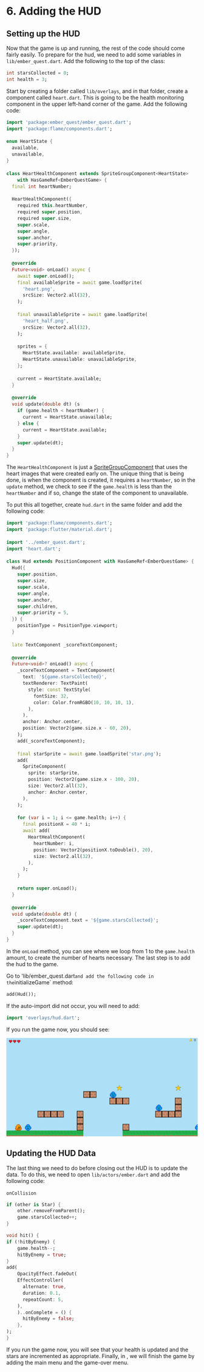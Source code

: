 # 6. Adding the HUD


## Setting up the HUD

Now that the game is up and running, the rest of the code should come fairly easily.  To prepare for
the hud, we need to add some variables in `lib/ember_quest.dart`.  Add the following to the top of
the class:

```dart
int starsCollected = 0;
int health = 3;
```

Start by creating a folder called `lib/overlays`, and in that folder, create a component called
`heart.dart`.  This is going to be the health monitoring component in the upper left-hand corner of
the game.  Add the following code:

```dart
import 'package:ember_quest/ember_quest.dart';
import 'package:flame/components.dart';

enum HeartState {
  available,
  unavailable,
}

class HeartHealthComponent extends SpriteGroupComponent<HeartState>
    with HasGameRef<EmberQuestGame> {
  final int heartNumber;

  HeartHealthComponent({
    required this.heartNumber,
    required super.position,
    required super.size,
    super.scale,
    super.angle,
    super.anchor,
    super.priority,
  });

  @override
  Future<void> onLoad() async {
    await super.onLoad();
    final availableSprite = await game.loadSprite(
      'heart.png',
      srcSize: Vector2.all(32),
    );

    final unavailableSprite = await game.loadSprite(
      'heart_half.png',
      srcSize: Vector2.all(32),
    );

    sprites = {
      HeartState.available: availableSprite,
      HeartState.unavailable: unavailableSprite,
    };

    current = HeartState.available;
  }

  @override
  void update(double dt) {s
    if (game.health < heartNumber) {
      current = HeartState.unavailable;
    } else {
      current = HeartState.available;
    }
    super.update(dt);
  }
}

```

The `HeartHealthComponent` is just a [SpriteGroupComponent](../../flame/components.md#spritegroup)
that uses the heart images that were created early on.  The unique thing that is being done, is when
the component is created, it requires a `heartNumber`, so in the `update` method, we check to see if
the `game.health` is less than the `heartNumber` and if so, change the state of the component to
unavailable.

To put this all together, create `hud.dart` in the same folder and add the following code:

```dart
import 'package:flame/components.dart';
import 'package:flutter/material.dart';

import '../ember_quest.dart';
import 'heart.dart';

class Hud extends PositionComponent with HasGameRef<EmberQuestGame> {
  Hud({
    super.position,
    super.size,
    super.scale,
    super.angle,
    super.anchor,
    super.children,
    super.priority = 5,
  }) {
    positionType = PositionType.viewport;
  }

  late TextComponent _scoreTextComponent;

  @override
  Future<void>? onLoad() async {
    _scoreTextComponent = TextComponent(
      text: '${game.starsCollected}',
      textRenderer: TextPaint(
        style: const TextStyle(
          fontSize: 32,
          color: Color.fromRGBO(10, 10, 10, 1),
        ),
      ),
      anchor: Anchor.center,
      position: Vector2(game.size.x - 60, 20),
    );
    add(_scoreTextComponent);

    final starSprite = await game.loadSprite('star.png');
    add(
      SpriteComponent(
        sprite: starSprite,
        position: Vector2(game.size.x - 100, 20),
        size: Vector2.all(32),
        anchor: Anchor.center,
      ),
    );

    for (var i = 1; i <= game.health; i++) {
      final positionX = 40 * i;
      await add(
        HeartHealthComponent(
          heartNumber: i,
          position: Vector2(positionX.toDouble(), 20),
          size: Vector2.all(32),
        ),
      );
    }

    return super.onLoad();
  }

  @override
  void update(double dt) {
    _scoreTextComponent.text = '${game.starsCollected}';
    super.update(dt);
  }
}

```

In the `onLoad` method, you can see where we loop from 1 to the `game.health` amount, to create
the number of hearts necessary.  The last step is to add the hud to the game.

Go to 'lib/ember_quest.dart` and add the following code in the `initializeGame` method:

```dart
add(Hud());
```

If the auto-import did not occur, you will need to add:

```dart
import 'overlays/hud.dart';
```

If you run the game now, you should see:

![HUD Loaded](../../images/tutorials/platformer/Step6HUD.jpg)


## Updating the HUD Data

The last thing we need to do before closing out the HUD is to update the data.  To do this, we need
to open `lib/actors/ember.dart` and add the following code:

`onCollision`

```dart
if (other is Star) {
    other.removeFromParent();
    game.starsCollected++;
}
```

```dart
void hit() {
if (!hitByEnemy) {
    game.health--;
    hitByEnemy = true;
}
add(
    OpacityEffect.fadeOut(
    EffectController(
      alternate: true,
      duration: 0.1,
      repeatCount: 5,
    ),
    )..onComplete = () {
      hitByEnemy = false;
    },
);
}
```

If you run the game now, you will see that your health is updated and the stars are incremented as
appropriate.  Finally, in [](step_7), we will finish the game by adding the main menu and the
game-over menu.
